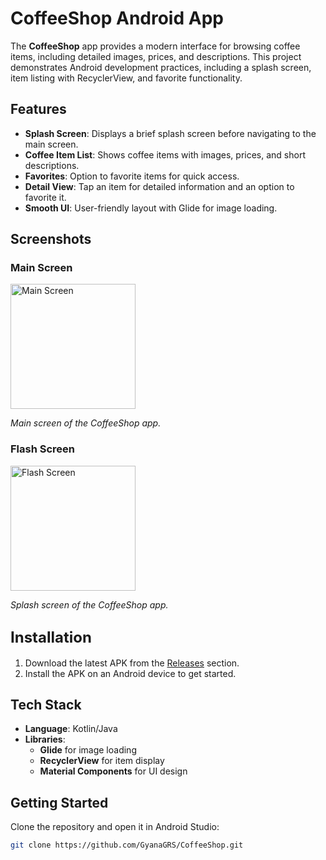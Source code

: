 # CoffeeShop Android App

The **CoffeeShop** app provides a modern interface for browsing coffee items, including detailed images, prices, and descriptions. This project demonstrates Android development practices, including a splash screen, item listing with RecyclerView, and favorite functionality.

## Features

- **Splash Screen**: Displays a brief splash screen before navigating to the main screen.
- **Coffee Item List**: Shows coffee items with images, prices, and short descriptions.
- **Favorites**: Option to favorite items for quick access.
- **Detail View**: Tap an item for detailed information and an option to favorite it.
- **Smooth UI**: User-friendly layout with Glide for image loading.

## Screenshots

### Main Screen

<img src="https://github.com/user-attachments/assets/f1a58f37-781e-4b06-a5ee-8dd69b0a1b8f" alt="Main Screen" width="200" style="max-width:100%"/>

*Main screen of the CoffeeShop app.*

### Flash Screen

<img src="https://github.com/user-attachments/assets/cdee93d5-4c6f-40f8-8d2b-4360723ba941" alt="Flash Screen" width="200" style="max-width:100%"/>

*Splash screen of the CoffeeShop app.*


## <font size="5">Installation</font>

1. Download the latest APK from the [Releases](https://github.com/GyanaGRS/CoffeeShop/releases) section.
2. Install the APK on an Android device to get started.

## Tech Stack

- **Language**: Kotlin/Java
- **Libraries**: 
  - **Glide** for image loading
  - **RecyclerView** for item display
  - **Material Components** for UI design

## Getting Started

Clone the repository and open it in Android Studio:
```bash
git clone https://github.com/GyanaGRS/CoffeeShop.git
